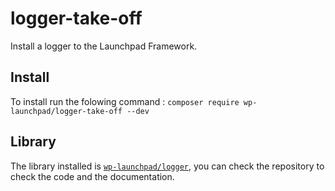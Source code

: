 # logger-take-off
Install a logger to the Launchpad Framework.

## Install
To install run the folowing command : `composer require wp-launchpad/logger-take-off --dev`

## Library
The library installed is [`wp-launchpad/logger`](https://github.com/CrochetFeve0251/rocket-launcher-logger), you can check the repository to check the code and the documentation.

